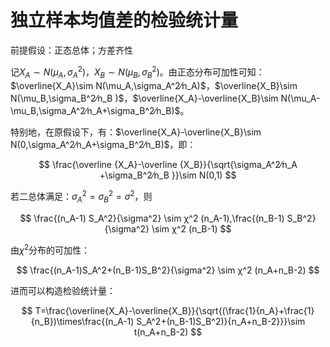 ﻿# 独立样本均值差的检验统计量

前提假设：正态总体；方差齐性

记$X_A\sim N(\mu_A,\sigma_A^2)$，$X_B\sim N(\mu_B,\sigma_B^2)$。由正态分布可加性可知：$\overline{X_A}\sim N(\mu_A,\sigma_A^2⁄n_A)$，$\overline{X_B}\sim N(\mu_B,\sigma_B^2⁄n_B )$，$\overline{X_A}-\overline{X_B}\sim N(\mu_A-\mu_B,\sigma_A^2⁄n_A+\sigma_B^2⁄n_B)$。

特别地，在原假设下，有：$\overline{X_A}-\overline{X_B}\sim N(0,\sigma_A^2⁄n_A+\sigma_B^2⁄n_B)$，即：

$$
\frac{\overline {X_A}-\overline {X_B}}{\sqrt{\sigma_A^2⁄n_A +\sigma_B^2⁄n_B }}\sim N(0,1)
$$

若二总体满足：$\sigma_A^2=\sigma_B^2=\sigma^2$，则

$$
\frac{(n_A-1) S_A^2}{\sigma^2} \sim χ^2 (n_A-1),\frac{(n_B-1) S_B^2}{\sigma^2} \sim χ^2 (n_B-1)
$$

由$χ^2$分布的可加性：

$$
\frac{(n_A-1)S_A^2+(n_B-1)S_B^2}{\sigma^2} \sim χ^2 (n_A+n_B-2)
$$

进而可以构造检验统计量： 

$$
T=\frac{\overline{X_A}-\overline{X_B}}{\sqrt{(\frac{1}{n_A}+\frac{1}{n_B})\times\frac{(n_A-1) S_A^2+(n_B-1)S_B^2)}{n_A+n_B-2}}}\sim t(n_A+n_B-2)
$$

